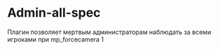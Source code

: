 # Admin-all-spec
Плагин позволяет мертвым администраторам наблюдать за всеми игроками при mp_forcecamera 1
